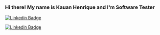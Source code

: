 ### Hi there! My name is Kauan Henrique and I'm Software Tester

<a href="https://www.linkedin.com/in/khds17/" target="_blank" rel="noreferrer"><img src="https://camo.githubusercontent.com/d890b0adbf534605615203c9681d9a97585549f060e34cc00655d4cbeac14055/68747470733a2f2f696d672e736869656c64732e696f2f62616467652f2d4c696e6b6564496e2d626c75653f7374796c653d666f722d7468652d6261646765266c6f676f3d4c696e6b6564696e266c6f676f436f6c6f723d7768697465266c696e6b3d68747470733a2f2f7777772e6c696e6b6564696e2e636f6d2f696e2f6775696c6865726d657374726163696e692f" alt="Linkedin Badge" data-canonical-src="https://img.shields.io/badge/-LinkedIn-blue?style=for-the-badge&amp;logo=Linkedin&amp;logoColor=white&amp;link=https://www.linkedin.com/in/guilhermestracini/" style="max-width: 100%;"></a>

<a href="https://drive.google.com/file/d/1eenE4OHP-TXbnxFimSjea4_YAl8Re_5a/view?usp=sharing" target="_blank" rel="noreferrer"><img src="![image](https://github.com/khds17/khds17/assets/48301499/1e808471-f8e6-4ee4-bd4f-0362f3953afe)" alt="Linkedin Badge" data-canonical-src="https://img.shields.io/badge/-LinkedIn-blue?style=for-the-badge&amp;logo=Linkedin&amp;logoColor=white&amp;link=https://www.linkedin.com/in/guilhermestracini/" style="max-width: 100%;"></a>




<!--
**khds17/khds17** is a ✨ _special_ ✨ repository because its `README.md` (this file) appears on your GitHub profile.

Here are some ideas to get you started:

- 🔭 I’m currently working on ...
- 🌱 I’m currently learning ...
- 👯 I’m looking to collaborate on ...
- 🤔 I’m looking for help with ...
- 💬 Ask me about ...
- 📫 How to reach me: ...
- 😄 Pronouns: ...
- ⚡ Fun fact: ...
-->
